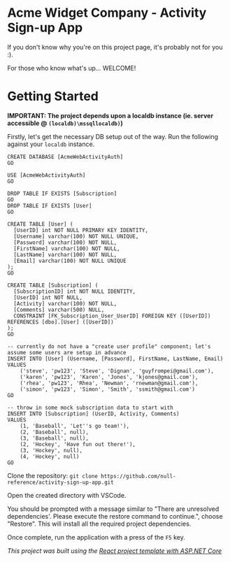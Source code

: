 # Acme Widget Company - Activity Sign-up App

If you don't know why you're on this project page, it's probably not for you :).

For those who know what's up... WELCOME!

# Getting Started

**IMPORTANT: The project depends upon a localdb instance (ie. server accessible @ `(localdb)\mssqllocaldb)`)**

Firstly, let's get the necessary DB setup out of the way. Run the following against your `localdb` instance.

```
CREATE DATABASE [AcmeWebActivityAuth]
GO

USE [AcmeWebActivityAuth]
GO

DROP TABLE IF EXISTS [Subscription]
GO
DROP TABLE IF EXISTS [User]
GO

CREATE TABLE [User] (
  [UserID] int NOT NULL PRIMARY KEY IDENTITY,
  [Username] varchar(100) NOT NULL UNIQUE,
  [Password] varchar(100) NOT NULL,
  [FirstName] varchar(100) NOT NULL,
  [LastName] varchar(100) NOT NULL,
  [Email] varchar(100) NOT NULL UNIQUE
);
GO

CREATE TABLE [Subscription] (
  [SubscriptionID] int NOT NULL IDENTITY,
  [UserID] int NOT NULL,
  [Activity] varchar(100) NOT NULL,
  [Comments] varchar(500) NULL,
  CONSTRAINT [FK_Subscription_User_UserID] FOREIGN KEY ([UserID]) REFERENCES [dbo].[User] ([UserID])
);
GO

-- currently do not have a "create user profile" component; let's assume some users are setup in advance
INSERT INTO [User] (Username, [Password], FirstName, LastName, Email)
VALUES
	('steve', 'pw123', 'Steve', 'Dignan', 'guyfrompei@gmail.com'),
	('karen', 'pw123', 'Karen', 'Jones', 'kjones@gmail.com'),
	('rhea', 'pw123', 'Rhea', 'Newman', 'rnewman@gmail.com'),
	('simon', 'pw123', 'Simon', 'Smith', 'ssmith@gmail.com')
GO

-- throw in some mock subscription data to start with
INSERT INTO [Subscription] (UserID, Activity, Comments)
VALUES 
	(1, 'Baseball', 'Let''s go team!'),
	(2, 'Baseball', null),
	(3, 'Baseball', null),
	(2, 'Hockey', 'Have fun out there!'),
	(3, 'Hockey', null),
	(4, 'Hockey', null)
GO
```

Clone the repository: `git clone https://github.com/null-reference/activity-sign-up-app.git`

Open the created directory with VSCode.

You should be prompted with a message similar to "There are unresolved dependencies'. Please execute the restore command to continue.", choose "Restore". This will install all the required project dependencies.

Once complete, run the application with a press of the `F5` key.

*This project was built using the [React project template with ASP.NET Core](https://docs.microsoft.com/en-us/aspnet/core/client-side/spa/react?view=aspnetcore-2.1&tabs=visual-studio)*
